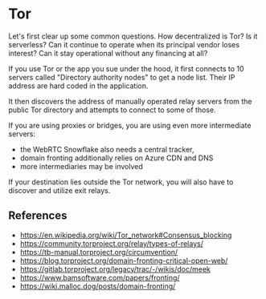 # Tor

Let's first clear up some common questions. How decentralized is Tor? Is it serverless? Can it continue to operate when its principal vendor loses interest? Can it stay operational without any financing at all?

If you use Tor or the app you sue under the hood, it first connects to 10 servers called "Directory authority nodes" to get a node list. Their IP address are hard coded in the application.

It then discovers the address of manually operated relay servers from the public Tor directory and attempts to connect to some of those.

If you are using proxies or bridges, you are using even more intermediate servers:

* the WebRTC Snowflake also needs a central tracker,
* domain fronting additionally relies on Azure CDN and DNS
* more intermediaries may be involved

If your destination lies outside the Tor network, you will also have to discover and utilize exit relays.

## References

* https://en.wikipedia.org/wiki/Tor_network#Consensus_blocking
* https://community.torproject.org/relay/types-of-relays/
* https://tb-manual.torproject.org/circumvention/
* https://blog.torproject.org/domain-fronting-critical-open-web/
* https://gitlab.torproject.org/legacy/trac/-/wikis/doc/meek
* https://www.bamsoftware.com/papers/fronting/
* https://wiki.malloc.dog/posts/domain-fronting/
